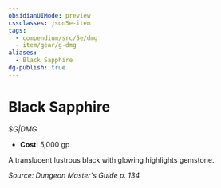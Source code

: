 ```yaml
---
obsidianUIMode: preview
cssclasses: json5e-item
tags:
  - compendium/src/5e/dmg
  - item/gear/g-dmg
aliases:
  - Black Sapphire
dg-publish: true
---
```

# Black Sapphire
*$G|DMG*  

- **Cost**: 5,000 gp

A translucent lustrous black with glowing highlights gemstone.

*Source: Dungeon Master's Guide p. 134*